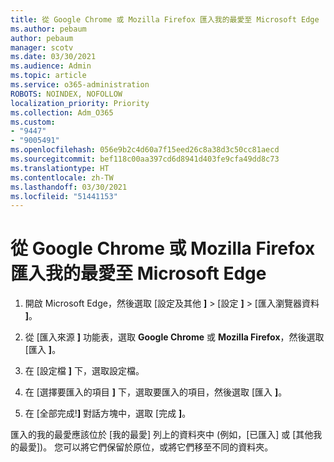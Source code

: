 ```yaml
---
title: 從 Google Chrome 或 Mozilla Firefox 匯入我的最愛至 Microsoft Edge
ms.author: pebaum
author: pebaum
manager: scotv
ms.date: 03/30/2021
ms.audience: Admin
ms.topic: article
ms.service: o365-administration
ROBOTS: NOINDEX, NOFOLLOW
localization_priority: Priority
ms.collection: Adm_O365
ms.custom:
- "9447"
- "9005491"
ms.openlocfilehash: 056e9b2c4d60a7f15eed26c8a38d3c50cc81aecd
ms.sourcegitcommit: bef118c00aa397cd6d8941d403fe9cfa49dd8c73
ms.translationtype: HT
ms.contentlocale: zh-TW
ms.lasthandoff: 03/30/2021
ms.locfileid: "51441153"
---
```

# <a name="import-favorites-from-google-chrome-or-mozilla-firefox-to-microsoft-edge"></a>從 Google Chrome 或 Mozilla Firefox 匯入我的最愛至 Microsoft Edge

1. 開啟 Microsoft Edge，然後選取 [設定及其他 **]**  >  [設定 **]**  >  [匯入瀏覽器資料 **]**。

1. 從 [匯入來源 **]** 功能表，選取 **Google Chrome** 或 **Mozilla Firefox**，然後選取 [匯入 **]**。

1. 在 [設定檔 **]** 下，選取設定檔。

1. 在 [選擇要匯入的項目 **]** 下，選取要匯入的項目，然後選取 [匯入 **]**。

1. 在 [全部完成!**]** 對話方塊中，選取 [完成 **]**。

匯入的我的最愛應該位於 [我的最愛] 列上的資料夾中 (例如，[已匯入] 或 [其他我的最愛])。 您可以將它們保留於原位，或將它們移至不同的資料夾。
